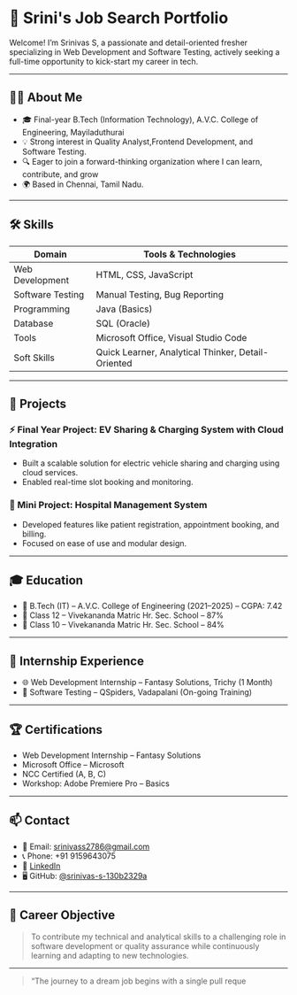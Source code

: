 # 💼 Srini's Job Search Portfolio

Welcome! I’m Srinivas S, a passionate and detail-oriented fresher specializing in Web Development and Software Testing, actively seeking a full-time opportunity to kick-start my career in tech.

---

## 👨‍💻 About Me

- 🎓 Final-year B.Tech (Information Technology), A.V.C. College of Engineering, Mayiladuthurai
- 💡 Strong interest in Quality Analyst,Frontend Development, and Software Testing.
- 🔍 Eager to join a forward-thinking organization where I can learn, contribute, and grow
- 🌍 Based in Chennai, Tamil Nadu.

---

## 🛠️ Skills

| Domain              | Tools & Technologies                              |
|---------------------|----------------------------------------------------|
| Web Development     | HTML, CSS, JavaScript                              |
| Software Testing    | Manual Testing, Bug Reporting                      |
| Programming         | Java (Basics)                                      |
| Database            | SQL (Oracle)                                       |
| Tools               | Microsoft Office, Visual Studio Code               |
| Soft Skills         | Quick Learner, Analytical Thinker, Detail-Oriented |

---

## 🧪 Projects

### ⚡ Final Year Project: EV Sharing & Charging System with Cloud Integration
- Built a scalable solution for electric vehicle sharing and charging using cloud services.
- Enabled real-time slot booking and monitoring.

### 🏥 Mini Project: Hospital Management System
- Developed features like patient registration, appointment booking, and billing.
- Focused on ease of use and modular design.

---

## 🎓 Education

- 📘 B.Tech (IT) – A.V.C. College of Engineering (2021–2025) – CGPA: 7.42
- 🏫 Class 12 – Vivekananda Matric Hr. Sec. School – 87%
- 🏫 Class 10 – Vivekananda Matric Hr. Sec. School – 84%

---



## 📍 Internship Experience

- 🌐 Web Development Internship – Fantasy Solutions, Trichy (1 Month)
- 🧪 Software Testing – QSpiders, Vadapalani (On-going Training)

---

## 🏆 Certifications

- Web Development Internship – Fantasy Solutions  
- Microsoft Office – Microsoft  
- NCC Certified (A, B, C)  
- Workshop: Adobe Premiere Pro – Basics  

---

## 📫 Contact

- 📧 Email: srinivass2786@gmail.com  
- 📞 Phone: +91 9159643075  
- 🔗 [LinkedIn](https://www.linkedin.com/in/srinivas-s-130b2329a)  
- 🖥️ GitHub: [@srinivas-s-130b2329a]([https://github.com/srinivas-s-130b2329a](https://github.com/Srinivass-s/Srinivass-s.git))

---

## 🚀 Career Objective

> To contribute my technical and analytical skills to a challenging role in software development or quality assurance while continuously learning and adapting to new technologies.

---

> “The journey to a dream job begins with a single pull reque
